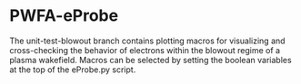 # PWFA-eProbe

The unit-test-blowout branch contains plotting macros for visualizing and cross-checking the behavior of electrons within the blowout regime of a plasma wakefield. Macros can be selected by setting
the boolean variables at the top of the eProbe.py script.

